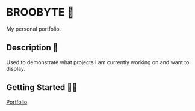 # BROOBYTE 💼

My personal portfolio.

## Description 📝

Used to demonstrate what projects I am currently working on and want to display. 

## Getting Started 🤷‍♂️

[Portfolio](https://www.broobyte.co.uk)